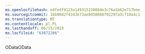 ```yaml
---
ms.openlocfilehash: edfedf9123a149315238084e3c76a1b62e717bee
ms.sourcegitcommit: 1bb00d2f4343e73ae8d58668f02297a3cf10a4c1
ms.translationtype: MT
ms.contentlocale: pl-PL
ms.lasthandoff: 06/15/2019
ms.locfileid: "63872286"
---
```

<span data-ttu-id="3c125-101">OData</span><span class="sxs-lookup"><span data-stu-id="3c125-101">OData</span></span>